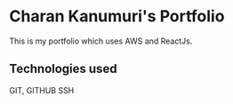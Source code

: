 # Charan Kanumuri's Portfolio

This is my portfolio which uses AWS and ReactJs.

## Technologies used

GIT, GITHUB
SSH
